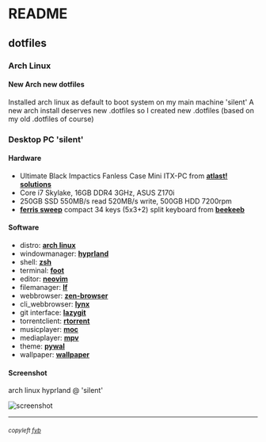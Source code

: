 
# README

## dotfiles

### Arch Linux

#### New Arch new dotfiles

Installed arch linux as default to boot system on my main machine 'silent'
A new arch install deserves new .dotfiles so I created new .dotfiles (based on my old .dotfiles of course)

### Desktop PC 'silent'

#### Hardware
* Ultimate Black Impactics Fanless Case Mini ITX-PC from [**atlast! solutions**](https://www.atlastsolutions.com "atlast! solutions")
* Core i7 Skylake, 16GB DDR4 3GHz, ASUS Z170i
* 250GB SSD 550MB/s read 520MB/s write, 500GB HDD 7200rpm
* [**ferris sweep**](https://github.com/davidphilipbarr/Sweep "ferris sweep") compact 34 keys (5x3+2) split keyboard from [**beekeeb**](https://shop.beekeeb.com/product/pre-soldered-ferris-sweep-low-profile-split-keyboard/ "beekeeb")

#### Software
* distro:           [**arch linux**](https://www.archlinux.org/ "arch linux")
* windowmanager:    [**hyprland**](https://hyprland.org/ "hyprland")
* shell:            [**zsh**](https://www.zsh.org "zsh")
* terminal:         [**foot**](https://codeberg.org/dnkl/foot "foot")
* editor:           [**neovim**](https://neovim.io/ "neovim")
* filemanager:      [**lf**](https://github.com/gokcehan/lf "lf")
* webbrowser:       [**zen-browser**](https://zen-browser.app/ "zen-browser")
* cli_webbrowser:   [**lynx**](https://lynx.invisible-island.net/current/index.html "lynx")
* git interface:    [**lazygit**](https://github.com/jesseduffield/lazygit/ "lazygit")
* torrentclient:    [**rtorrent**](https://rakshasa.github.io/rtorrent/ "rtorrent")
* musicplayer:      [**moc**](https://moc.daper.net/ "moc - music on console")
* mediaplayer:      [**mpv**](https://mpv.io/ "mpv")
* theme:            [**pywal**](https://github.com/dylanaraps/pywal "pywal")
* wallpaper:        [**wallpaper**](https://freekvb.github.io/fvb/hyprland/scream_cropped.jpg "scream")

#### Screenshot
arch linux hyprland @ 'silent'

![screenshot](https://freekvb.github.io/fvb/hyprland/hypr_screen.png "arch linux hyprland @ 'silent'")

---

###### <small>copyleft [fvb](https://freekvb.github.io/fvb/ "fvb /begin")</small>

